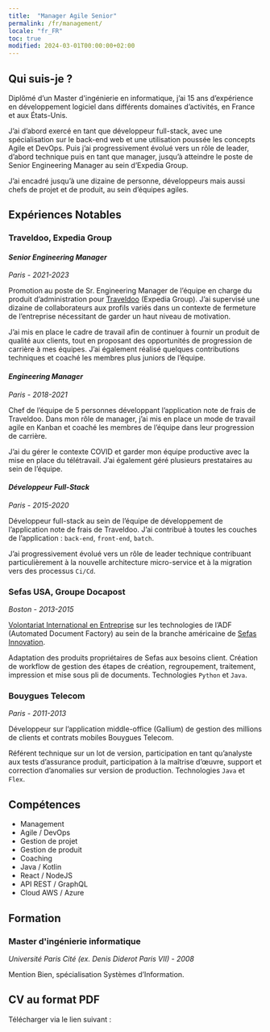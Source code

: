 ```yaml
---
title:  "Manager Agile Senior"
permalink: /fr/management/
locale: "fr_FR"
toc: true
modified: 2024-03-01T00:00:00+02:00
---
```


## <i class="fa-solid fa-user"></i> Qui suis-je ?
Diplômé d’un Master d'ingénierie en informatique, j’ai 15 ans d’expérience en développement logiciel dans différents domaines d’activités, en France et aux États-Unis.

J’ai d’abord exercé en tant que développeur full-stack, avec une spécialisation sur le back-end web et une utilisation poussée les concepts Agile et DevOps. Puis j’ai progressivement évolué vers un rôle de leader, d’abord technique puis en tant que manager, jusqu’à atteindre le poste de Senior Engineering Manager au sein d’Expedia Group.

J’ai encadré jusqu’à une dizaine de personne, développeurs mais aussi chefs de projet et de produit, au sein d’équipes agiles.

## <i class="fa-solid fa-building-columns"></i> Expériences Notables

### Traveldoo, Expedia Group
#### *Senior Engineering Manager*
*Paris - 2021-2023*

Promotion au poste de Sr. Engineering Manager de l’équipe en charge du produit d’administration pour [Traveldoo](https://www.linkedin.com/company/traveldoo-technologies/) (Expedia Group). J’ai supervisé une dizaine de collaborateurs aux profils variés dans un contexte de fermeture de l’entreprise nécessitant de garder un haut niveau de motivation.

J’ai mis en place le cadre de travail afin de continuer à fournir un produit de qualité aux clients, tout en proposant des opportunités de progression de carrière à mes équipes. J’ai également réalisé quelques contributions techniques et coaché les membres plus juniors de l’équipe.

#### *Engineering Manager*
*Paris - 2018-2021*

Chef de l’équipe de 5 personnes développant l’application note de frais de Traveldoo. Dans mon rôle de manager, j’ai mis en place un mode de travail agile en Kanban et coaché les membres de l’équipe dans leur progression de carrière.

J’ai du gérer le contexte COVID et garder mon équipe productive avec la mise en place du télétravail. J’ai également géré plusieurs prestataires au sein de l’équipe.

#### *Développeur Full-Stack*
*Paris - 2015-2020*

Développeur full-stack au sein de l’équipe de développement de l’application note de frais de Traveldoo. J’ai contribué à toutes les couches de l’application : `back-end`, `front-end`, `batch`.

J’ai progressivement évolué vers un rôle de leader technique contribuant particulièrement à la nouvelle architecture micro-service et à la migration vers des processus `Ci/Cd`.

### Sefas USA, Groupe Docapost
*Boston - 2013-2015*

[Volontariat International en Entreprise](https://www.service-public.fr/particuliers/vosdroits/F10040) sur les technologies de l’ADF (Automated Document Factory) au sein de la branche américaine de [Sefas Innovation](https://www.sefasinnovation.fr/).

Adaptation des produits propriétaires de Sefas aux besoins client. Création de workflow de gestion des étapes de création, regroupement, traitement, impression et mise sous pli de documents. Technologies `Python` et `Java`.

### Bouygues Telecom
*Paris - 2011-2013*

Développeur sur l’application middle-office (Gallium) de gestion des millions de clients et contrats mobiles Bouygues Telecom.

Référent technique sur un lot de version, participation en tant qu’analyste aux tests d’assurance produit, participation à la maîtrise d’œuvre, support et correction d’anomalies sur version de production. Technologies `Java` et `Flex`.

## <i class="fa-solid fa-code"></i> Compétences

- Management
- Agile / DevOps
- Gestion de projet
- Gestion de produit
- Coaching
- Java / Kotlin
- React / NodeJS
- API REST / GraphQL
- Cloud AWS / Azure

## <i class="fa-solid fa-graduation-cap"></i> Formation

### Master d'ingénierie informatique
*Université Paris Cité (ex. Denis Diderot Paris VII) - 2008*

Mention Bien, spécialisation Systèmes d’Information.

## CV au format PDF

Télécharger via le lien suivant :

><a href="{{ '/assets/documents/cv-arnaud-decolasse-manager-agile-senior.pdf' | relative_url }}"><i class="fa-solid fa-file-pdf fa-2xl"></i></a>
